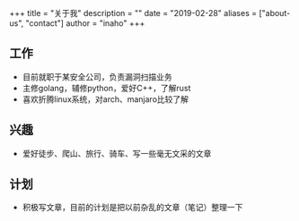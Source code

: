 +++
title = "关于我"
description = ""
date = "2019-02-28"
aliases = ["about-us", "contact"]
author = "inaho"
+++

## 工作
- 目前就职于某安全公司，负责漏洞扫描业务
- 主修golang，辅修python，爱好C++，了解rust
- 喜欢折腾linux系统，对arch、manjaro比较了解

## 兴趣
- 爱好徒步、爬山、旅行、骑车、写一些毫无文采的文章

## 计划
- 积极写文章，目前的计划是把以前杂乱的文章（笔记）整理一下